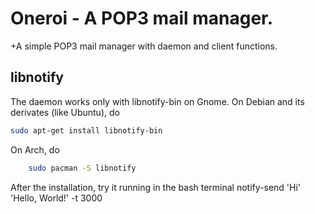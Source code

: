 Oneroi - A POP3 mail manager.
=============================
+A simple POP3 mail manager with daemon and client functions.

libnotify
--------------
The daemon works only with libnotify-bin on Gnome.
On Debian and its derivates (like Ubuntu), do
```bash
sudo apt-get install libnotify-bin
```
On Arch, do
```bash
	sudo pacman -S libnotify
```
After the installation, try it running in the bash terminal
	notify-send 'Hi' 'Hello, World!' -t 3000


